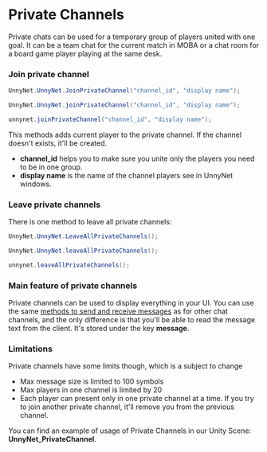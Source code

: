 # Private Channels

Private chats can be used for a temporary group of players united with one goal. It can be a team chat for the current match in MOBA or a chat room for a board game player playing at the same desk.

### Join private channel
```csharp fct_label="Unity"
UnnyNet.UnnyNet.JoinPrivateChannel("channel_id", "display name");
```

```csharp fct_label="JavaScript"
UnnyNet.UnnyNet.joinPrivateChannel("channel_id", "display name");
```

```java fct_label="Java"
unnynet.joinPrivateChannel("channel_id", "display name");
```

This methods adds current player to the private channel. If the channel doesn't exists, it'll be created. 

* **channel_id** helps you to make sure you unite only the players you need to be in one group.
* **display name** is the name of the channel players see in UnnyNet windows.

### Leave private channels
There is one method to leave all private channels: 

```csharp fct_label="Unity"
UnnyNet.UnnyNet.LeaveAllPrivateChannels();
```

```csharp fct_label="JavaScript"
UnnyNet.UnnyNet.leaveAllPrivateChannels();
```

```java fct_label="Java"
unnynet.leaveAllPrivateChannels();
```

### Main feature of private channels

Private channels can be used to display everything in your UI. You can use the same [methods to send and receive messages](/advanced/chat) as for other chat channels, and the only difference is that you'll be able to read the message text from the client. It's stored under the key **message**.

### Limitations

Private channels have some limits though, which is a subject to change

* Max message size is limited to 100 symbols
* Max players in one channel is limited by 20
* Each player can present only in one private channel at a time. If you try to join another private channel, it'll remove you from the previous channel.


You can find an example of usage of Private Channels in our Unity Scene: **UnnyNet_PrivateChannel**. 
